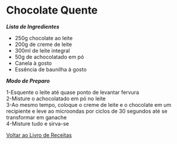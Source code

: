 # Chocolate Quente

_**Lista de Ingredientes**_

* 250g chocolate ao leite
* 200g de creme de leite
* 300ml de leite integral
* 50g de achocolatado em pó
* Canela à gosto
* Essência de baunilha à gosto

_**Modo de Preparo**_

1-Esquente o leite até quase ponto de levantar fervura<br>
2-Misture o achocolatado em pó no leite<br>
3-Ao mesmo tempo, coloque o creme de leite e o chocolate em um recipiente e leve ao microondas por ciclos de 30 segundos até se transformar em ganache<br>
4-Misture tudo e sirva-se


[Voltar ao Livro de Receitas](https://github.com/ERC885555/livro-receitas)